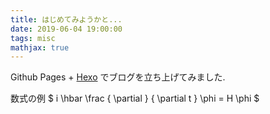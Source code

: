 ```yaml
---
title: はじめてみようかと...
date: 2019-06-04 19:00:00
tags: misc
mathjax: true
---
```


Github Pages + [Hexo](https://hexo.io/) でブログを立ち上げてみました.

数式の例
$ i \hbar \frac { \partial } { \partial t } \phi = H \phi $

